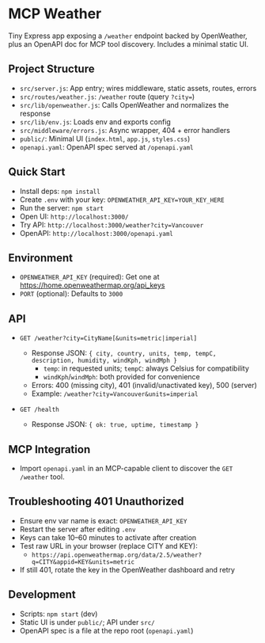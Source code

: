 MCP Weather
===========

Tiny Express app exposing a `/weather` endpoint backed by OpenWeather, plus an OpenAPI doc for MCP tool discovery. Includes a minimal static UI.

Project Structure
-

- `src/server.js`: App entry; wires middleware, static assets, routes, errors
- `src/routes/weather.js`: `/weather` route (query `?city=`)
- `src/lib/openweather.js`: Calls OpenWeather and normalizes the response
- `src/lib/env.js`: Loads env and exports config
- `src/middleware/errors.js`: Async wrapper, 404 + error handlers
- `public/`: Minimal UI (`index.html`, `app.js`, `styles.css`)
- `openapi.yaml`: OpenAPI spec served at `/openapi.yaml`

Quick Start
-

- Install deps: `npm install`
- Create `.env` with your key: `OPENWEATHER_API_KEY=YOUR_KEY_HERE`
- Run the server: `npm start`
- Open UI: `http://localhost:3000/`
- Try API: `http://localhost:3000/weather?city=Vancouver`
- OpenAPI: `http://localhost:3000/openapi.yaml`

Environment
-

- `OPENWEATHER_API_KEY` (required): Get one at https://home.openweathermap.org/api_keys
- `PORT` (optional): Defaults to `3000`

API
-

- `GET /weather?city=CityName[&units=metric|imperial]`
  - Response JSON: `{ city, country, units, temp, tempC, description, humidity, windKph, windMph }`
    - `temp`: in requested units; `tempC`: always Celsius for compatibility
    - `windKph`/`windMph`: both provided for convenience
  - Errors: 400 (missing city), 401 (invalid/unactivated key), 500 (server)
  - Example: `/weather?city=Vancouver&units=imperial`

- `GET /health`
  - Response JSON: `{ ok: true, uptime, timestamp }`

MCP Integration
-

- Import `openapi.yaml` in an MCP-capable client to discover the `GET /weather` tool.

Troubleshooting 401 Unauthorized
-

- Ensure env var name is exact: `OPENWEATHER_API_KEY`
- Restart the server after editing `.env`
- Keys can take 10–60 minutes to activate after creation
- Test raw URL in your browser (replace CITY and KEY):
  - `https://api.openweathermap.org/data/2.5/weather?q=CITY&appid=KEY&units=metric`
- If still 401, rotate the key in the OpenWeather dashboard and retry

Development
-

- Scripts: `npm start` (dev)
- Static UI is under `public/`; API under `src/`
- OpenAPI spec is a file at the repo root (`openapi.yaml`)
